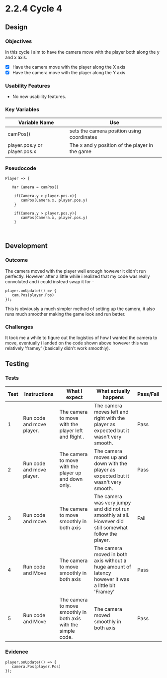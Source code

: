# 2.2.4 Cycle 4

## Design

### Objectives

In this cycle i aim to have the camera move with the player both along the y and x axis.

* [x] Have the camera move with the player along the X axis &#x20;
* [x] Have the camera move with the player along the Y axis&#x20;

### Usability Features

* No new usability features.

### Key Variables

| Variable Name                | Use                                             |
| ---------------------------- | ----------------------------------------------- |
| camPos()                     | sets the camera position using coordinates      |
| player.pos.y or player.pos.x | The x and y position of the player in the game  |
|                              |                                                 |

### Pseudocode

```
Player => {

   Var Camera = camPos()
   
    if(Camera.y > player.pos.x){
       camPos(Camera.x, player.pos.y)
    } 
    
    if(Camera.y > player.pos.y){
       camPos(Camera.x, player.pos.y)
    } 
    
    
```

## Development

### Outcome

The camera moved with the player well enough however it didn't run perfectly. However after a little while i realized that my code was really convoluted and i could instead swap it for -

```
player.onUpdate(() => {
   cam.Pos(player.Pos)
});   
```

This is obviously a much simpler method of setting up the camera, it also runs much smoother making the game look and run better.

### Challenges

It took me a while to figure out the logistics of how I wanted the camera to move, eventually i landed on the code shown above however this was relatively 'framey' (basically didn't work smoothly).

&#x20;

## Testing



### Tests

| Test | Instructions              | What I expect                                                  | What actually happens                                                                                    | Pass/Fail |
| ---- | ------------------------- | -------------------------------------------------------------- | -------------------------------------------------------------------------------------------------------- | --------- |
| 1    | Run code and move player. | The camera to move with the player left and Right .            | The camera moves left and right with the player as expected but it wasn't very smooth.                   | Pass      |
| 2    | Run code and move player. | The camera to move with the player up and down only.           | The camera moves up and down  with the player as expected but it wasn't very smooth.                     | Pass      |
| 3    | Run code and move.        | The camera to move smoothly in both axis                       | The camera was very jumpy and did not run smoothly at all. However did still somewhat follow the player. | Fail      |
| 4    | Run code and Move         | The camera to move smoothly in both axis                       | The camera moved in both axis without a huge amount of latency however it was a little bit 'Framey'      | Pass      |
| 5    | Run code and Move         | The camera to move smoothly in both axis with the simple code. | The camera moved smoothly in both axis                                                                   | Pass      |

### Evidence

```
player.onUpdate(() => {
   camera.Pos(player.Pos)
}); 
```
